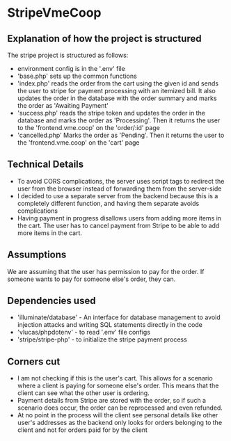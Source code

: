 # StripeVmeCoop

## Explanation of how the project is structured

The stripe project is structured as follows: 

 - environment config is in the '.env' file
 - 'base.php' sets up the common functions
 - 'index.php' reads the order from the cart using the given id and sends the user to stripe for payment processing with an itemized bill. It also updates the order in the database with the order summary and marks the order as 'Awaiting Payment' 
 - 'success.php' reads the stripe token and updates the order in the database and marks the order as 'Processing'. Then it returns the user to the 'frontend.vme.coop' on the 'order/:id' page
 - 'cancelled.php' Marks the order as 'Pending'. Then it returns the user to the 'frontend.vme.coop' on the 'cart' page

 ## Technical Details

 - To avoid CORS complications, the server uses script tags to redirect the user from the browser instead of forwarding them from the server-side
 - I decided to use a separate server from the backend because this is a completely different function, and having them separate avoids complications
 - Having payment in progress disallows users from adding more items in the cart. The user has to cancel payment from Stripe to be able to add more items in the cart.

  ## Assumptions

  We are assuming that the user has permission to pay for the order. If someone wants to pay for someone else's order, they can.

  ## Dependencies used

  - 'illuminate/database' - An interface for database management to avoid injection attacks and writing SQL statements directly in the code
  - 'vlucas/phpdotenv' - to read '.env' file configs
  - 'stripe/stripe-php' - to initialize the stripe payment process

  ## Corners cut
  
  - I am not checking if this is the user's cart. This allows for a scenario where a client is paying for someone else's order. This means that the client can see what the other user is ordering.
  - Payment details from Stripe are stored with the order, so if such a scenario does occur, the order can be reprocessed and even refunded.
  - At no point in the process will the client see personal details like other user's addresses as the backend only looks for orders belonging to the client and not for orders paid for by the client